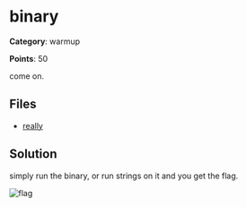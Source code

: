 # binary

**Category**: warmup

**Points**: 50

come on.

## Files

- [really](./really)

## Solution

simply run the binary, or run strings on it and you get the flag.

![flag](https://i.imgur.com/etjI2la.png)
